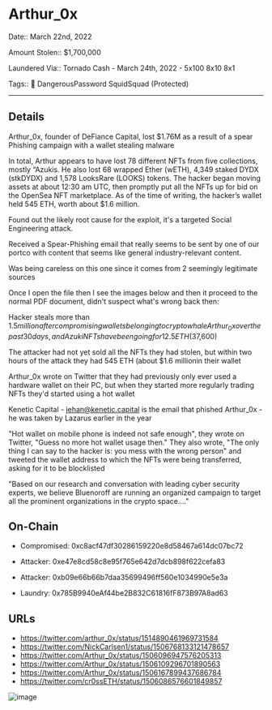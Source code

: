 # Arthur_0x

Date:: March 22nd, 2022

Amount Stolen:: $1,700,000

Laundered Via:: Tornado Cash - March 24th, 2022 - 5x100 8x10 8x1 

Tags:: 🔑 DangerousPassword SquidSquad (Protected)

---

## Details

Arthur_0x, founder of DeFiance Capital, lost $1.76M as a result of a spear Phishing campaign with a wallet stealing malware

In total, Arthur appears to have lost 78 different NFTs from five collections, mostly “Azukis. He also lost 68 wrapped Ether (wETH), 4,349 staked DYDX (stkDYDX) and 1,578 LooksRare (LOOKS) tokens. The hacker began moving assets at about 12:30 am UTC, then promptly put all the NFTs up for bid on the OpenSea NFT marketplace. As of the time of writing, the hacker’s wallet held 545 ETH, worth about $1.6 million.

Found out the likely root cause for the exploit, it's a targeted Social Engineering attack. 

Received a Spear-Phishing email that really seems to be sent by one of our portco with content that seems like general industry-relevant content.

Was being careless on this one since it comes from 2 seemingly legitimate sources

Once I open the file then I see the images below and then it proceed to the normal PDF document, didn't suspect what's wrong back then:

Hacker steals more than $1.5 million after compromising wallets belonging to crypto whale Arthur_0x over the past 30 days, and Azuki NFTs have been going for 12.5 ETH ($37,600)

The attacker had not yet sold all the NFTs they had stolen, but within two hours of the attack they had 545 ETH (about $1.6 millionin their wallet

Arthur_0x wrote on Twitter that they had previously only ever used a hardware wallet on their PC, but when they started more regularly trading NFTs they'd started using a hot wallet

Kenetic Capital - jehan@kenetic.capital is the email that phished Arthur_0x - he was taken by Lazarus earlier in the year

"Hot wallet on mobile phone is indeed not safe enough", they wrote on Twitter, "Guess no more hot wallet usage then." They also wrote, "The only thing I can say to the hacker is: you mess with the wrong person" and tweeted the wallet address to which the NFTs were being transferred, asking for it to be blocklisted

"Based on our research and conversation with leading cyber security experts, we believe Bluenoroff are running an organized campaign to target all the prominent organizations in the crypto space...."



## On-Chain

- Compromised: 0xc8acf47df30286159220e8d58467a614dc07bc72

- Attacker: 0xe47e8cd58c8e95f765e642d7dcb898f622cefa83

- Attacker: 0xb09e66b66b7daa35699496ff560e1034990e5e3a

- Laundry: 0x785B9940eAf44be2B832C61816fF873B97A8ad63



## URLs

- https://twitter.com/arthur_0x/status/1514890461969731584
- https://twitter.com/NickCarlsen1/status/1506768133121478657
- https://twitter.com/Arthur_0x/status/1506096947576205313
- https://twitter.com/Arthur_0x/status/1506109296701890563
- https://twitter.com/Arthur_0x/status/1506167899437686784
- https://twitter.com/cr0ssETH/status/1506086576601849857

![image](https://github.com/user-attachments/assets/7d6013a8-1c31-491e-a0ab-8aa05b7d0a7c)

